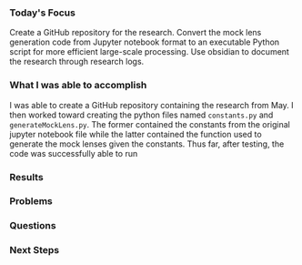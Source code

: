 
### Today's Focus

Create a GitHub repository for the research. Convert the mock lens generation code from Jupyter notebook format to an executable Python script for more efficient large-scale processing. Use obsidian to document the research through research logs. 

### What I was able to accomplish

I was able to create a GitHub repository containing the research from May. I then worked toward creating the python files named ```constants.py``` and ```generateMockLens.py```. The former contained the constants from the original jupyter notebook file while the latter contained the function used to generate the mock lenses given the constants. Thus far, after testing, the code was successfully able to run   

### Results

### Problems

### Questions

### Next Steps